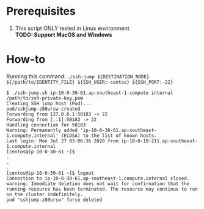 # Prerequisites
1. This script ONLY tested in Linux environment<br>
  **TODO: Support MacOS and Windows**

# How-to
Running this command: `./ssh-jump ${DESTINATION_NODE} ${/path/to/IDENTITY_FILE} ${SSH_USER:-centos} ${SSH_PORT:-22}`
```
$ ./ssh-jump.sh ip-10-0-30-61.ap-southeast-1.compute.internal /path/to/ssh-private-key.pem
Creating SSH jump host (Pod)...
pod/sshjump-z80ursw created
Forwarding from 127.0.0.1:50183 -> 22
Forwarding from [::1]:50183 -> 22
Handling connection for 50183
Warning: Permanently added 'ip-10-0-30-61.ap-southeast-1.compute.internal' (ECDSA) to the list of known hosts.
Last login: Mon Jul 27 03:06:36 2020 from ip-10-0-10-211.ap-southeast-1.compute.internal
[centos@ip-10-0-30-61 ~]$
.
.
.
[centos@ip-10-0-30-61 ~]$ logout
Connection to ip-10-0-30-61.ap-southeast-1.compute.internal closed.
warning: Immediate deletion does not wait for confirmation that the running resource has been terminated. The resource may continue to run on the cluster indefinitely.
pod "sshjump-z80ursw" force deleted
```